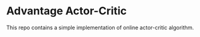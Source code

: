 # Advantage Actor-Critic

This repo contains a simple implementation of online actor-critic algorithm.